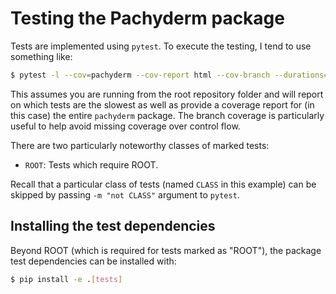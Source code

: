 # Testing the Pachyderm package

Tests are implemented using `pytest`. To execute the testing, I tend to use something like:

```bash
$ pytest -l --cov=pachyderm --cov-report html --cov-branch --durations=5 tests/
```

This assumes you are running from the root repository folder and will report on which tests are the slowest as
well as provide a coverage report for (in this case) the entire `pachyderm` package. The branch coverage is
particularly useful to help avoid missing coverage over control flow.

There are two particularly noteworthy classes of marked tests:

- `ROOT`: Tests which require ROOT.

Recall that a particular class of tests (named `CLASS` in this example) can be skipped by passing `-m "not
CLASS"` argument to `pytest`.

## Installing the test dependencies

Beyond ROOT (which is required for tests marked as "ROOT"), the package test dependencies can be installed
with:

```bash
$ pip install -e .[tests]
```

